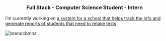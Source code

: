 <h3 align="center">Full Stack - Computer Science Student - Intern</h3>

I’m currently working on [a system for a school that helps track the info and generate reports of students that need to retake tests](https://github.com/brenocbmnz/sistema-req-provas)

<p><img align="center" src="https://github-readme-stats.vercel.app/api/top-langs?username=brenocbmnz&show_icons=true&locale=en&layout=compact" alt="brenocbmnz" /></p>
